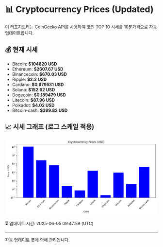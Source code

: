 
# 📊 Cryptocurrency Prices (Updated)

이 리포지토리는 CoinGecko API를 사용하여 코인 TOP 10 시세를 10분가격으로 자동 업데이트합니다.

## 💰 현재 시세
- Bitcoin: **$104820 USD**
- Ethereum: **$2607.67 USD**
- Binancecoin: **$670.03 USD**
- Ripple: **$2.2 USD**
- Cardano: **$0.679531 USD**
- Solana: **$152.62 USD**
- Dogecoin: **$0.189479 USD**
- Litecoin: **$87.96 USD**
- Polkadot: **$4.02 USD**
- Bitcoin-cash: **$399.82 USD**

## 📈 시세 그래프 (로그 스케일 적용)
![Crypto Prices](crypto_prices.png)

⏳ 업데이트 시간: 2025-06-05 09:47:59 (UTC)

---
자동 업데이트 봇에 의해 관리됩니다.
